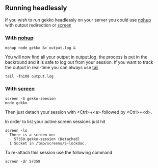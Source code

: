 ## Running headlessly

If you wish to run gekko headlessly on your server you could use [nohup](http://linux.die.net/man/1/nohup) with output redirection or [screen](http://www.gnu.org/software/screen/manual/screen.html)


### With [nohup](http://linux.die.net/man/1/nohup)

    nohup node gekko &> output.log &

You will now find all your output in output.log,  the process is put in the backround and it is safe to log out from your session.
If you want to track the output in real-time you can always use [tail](http://unixhelp.ed.ac.uk/CGI/man-cgi?tail).

    tail -fn100 output.log

### With [screen](http://www.gnu.org/software/screen/manual/screen.html)

    screen -S gekko-seesion
    node gekko

Then just detach your session with &lt;Ctrl&gt;+&lt;a&gt; followed by &lt;Ctrl&gt;+&lt;d&gt;.

In order to list your active screen sessions just hit

    screen -ls
      There is a screen on:
        57359.gekko-session (Detached)
      1 Socket in /tmp/screens/S-lockdoc.

To re-attach this session use the following command

    screen -dr 57359
  
